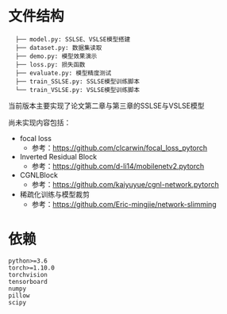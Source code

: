# 文件结构

```
  ├── model.py: SSLSE、VSLSE模型搭建
  ├── dataset.py: 数据集读取
  ├── demo.py: 模型效果演示
  ├── loss.py: 损失函数
  ├── evaluate.py: 模型精度测试
  ├── train_SSLSE.py: SSLSE模型训练脚本
  └── train_VSLSE.py: VSLSE模型训练脚本
```

当前版本主要实现了论文第二章与第三章的SSLSE与VSLSE模型

尚未实现内容包括：

* focal loss
  * 参考：https://github.com/clcarwin/focal_loss_pytorch
* Inverted Residual Block
  * 参考：https://github.com/d-li14/mobilenetv2.pytorch
* CGNLBlock
  * 参考：https://github.com/kaiyuyue/cgnl-network.pytorch
* 稀疏化训练与模型裁剪
  * 参考：https://github.com/Eric-mingjie/network-slimming

# 依赖

```
python>=3.6
torch>=1.10.0
torchvision
tensorboard
numpy
pillow
scipy
```
